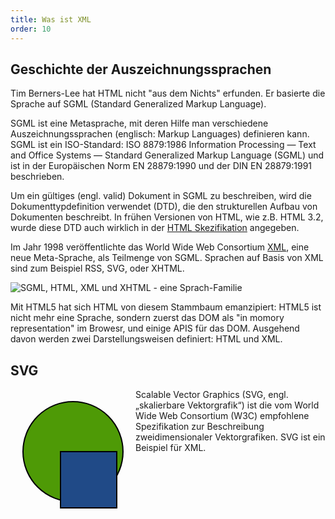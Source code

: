 ```yaml
---
title: Was ist XML
order: 10
---
```


## Geschichte der Auszeichnungssprachen

Tim Berners-Lee hat HTML nicht "aus dem Nichts" erfunden. Er basierte
die Sprache auf SGML (Standard Generalized Markup Language). 

SGML ist eine Metasprache, mit deren Hilfe man verschiedene Auszeichnungssprachen 
(englisch: Markup Languages) definieren kann. SGML ist ein ISO-Standard: ISO 8879:1986 Information Processing — Text and Office Systems — Standard Generalized Markup Language (SGML) und  ist in der Europäischen Norm EN 28879:1990 und der DIN EN 28879:1991 beschrieben.

Um ein gültiges (engl. valid) Dokument in SGML zu beschreiben, wird die Dokumenttypdefinition verwendet (DTD), 
die den strukturellen Aufbau von Dokumenten beschreibt.  In frühen Versionen von HTML, wie z.B. HTML 3.2,
wurde diese DTD auch wirklich in der [HTML Skezifikation](http://www.w3.org/TR/REC-html32-19970114#dtd) angegeben.

Im Jahr 1998 veröffentlichte das World Wide Web Consortium [XML](http://www.w3.org/TR/xml/), eine neue
Meta-Sprache, als Teilmenge von SGML.  Sprachen auf Basis von XML sind
zum Beispiel RSS, SVG, oder XHTML.

![SGML, HTML, XML und XHTML - eine Sprach-Familie](/images/SGML.png)

Mit HTML5 hat sich HTML von diesem Stammbaum emanzipiert: HTML5 ist
nicht mehr eine Sprache, sondern zuerst das DOM als "in momory representation" im Browesr,
und einige APIS für das DOM. Ausgehend davon werden zwei Darstellungsweisen
definiert: HTML und XML.  


## SVG

<svg width="200" height="200" style="float:left;">
    <circle cx="100" cy="100" r="80"                 stroke="black" stroke-width="2" fill="#4e9a06" />
    <rect    x="80"   y="100" width="90" height="90" stroke="black" stroke-width="2" fill="#204a87" />
</svg>

Scalable Vector Graphics (SVG, engl. „skalierbare Vektorgrafik“) ist die vom 
World Wide Web Consortium (W3C) empfohlene Spezifikation zur Beschreibung 
zweidimensionaler Vektorgrafiken. SVG ist ein Beispiel für XML. 

